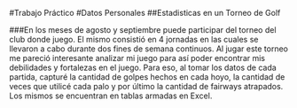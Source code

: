 #Trabajo Práctico
#Datos Personales
##Estadisticas en un Torneo de Golf

###En los meses de agosto y septiembre puede participar del torneo del club donde juego. El mismo consistió en 4 jornadas en las cuales se llevaron a cabo durante dos fines de semana continuos. Al jugar este torneo me pareció interesante analizar mi juego para así poder encontrar mis debilidades y fortalezas en el juego. 
Para eso, al tomar los datos de cada partida, capturé la cantidad de golpes hechos en cada hoyo, la cantidad de veces que utilicé cada palo y por último la cantidad de fairways atrapados. Los mismos se encuentran en tablas armadas en Excel.
